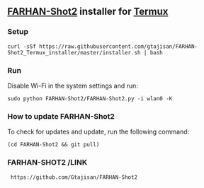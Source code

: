 ## [FARHAN-Shot2](https://github.com/gtajisan/FARHAN-Shot2) installer for [Termux](https://termux.com/)
### Setup
```
curl -sSf https://raw.githubusercontent.com/gtajisan/FARHAN-Shot2_Termux_installer/master/installer.sh | bash
```
### Run
Disable Wi-Fi in the system settings and run:
```
sudo python FARHAN-Shot2/FARHAN-Shot2.py -i wlan0 -K
```
### How to update FARHAN-Shot2
To check for updates and update, run the following command:
```
(cd FARHAN-Shot2 && git pull)
```
### FARHAN-SHOT2 /LINK
```
 https://github.com/Gtajisan/FARHAN-Shot2
 ```
